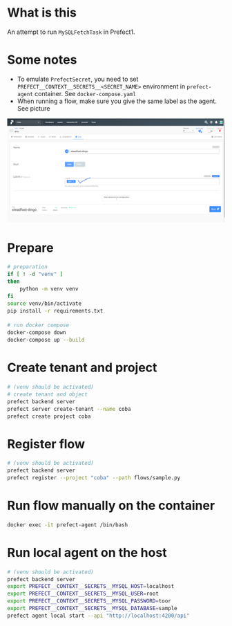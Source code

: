 # What is this

An attempt to run `MySQLFetchTask` in Prefect1.

# Some notes

- To emulate `PrefectSecret`, you need to set `PREFECT__CONTEXT__SECRETS__<SECRET_NAME>` environment in `prefect-agent` container. See `docker-compose.yaml`
- When running a flow, make sure you give the same label as the agent. See picture

![](images/run.png)

# Prepare

```bash
# preparation
if [ ! -d "venv" ]
then
    python -m venv venv
fi
source venv/bin/activate
pip install -r requirements.txt

# run docker compose
docker-compose down
docker-compose up --build
```

# Create tenant and project

```bash
# (venv should be activated)
# create tenant and object
prefect backend server
prefect server create-tenant --name coba
prefect create project coba
```


# Register flow

```bash
# (venv should be activated)
prefect backend server
prefect register --project "coba" --path flows/sample.py
```

# Run flow manually on the container

```bash
docker exec -it prefect-agent /bin/bash
```

# Run local agent on the host

```bash
# (venv should be activated)
prefect backend server
export PREFECT__CONTEXT__SECRETS__MYSQL_HOST=localhost
export PREFECT__CONTEXT__SECRETS__MYSQL_USER=root
export PREFECT__CONTEXT__SECRETS__MYSQL_PASSWORD=toor
export PREFECT__CONTEXT__SECRETS__MYSQL_DATABASE=sample
prefect agent local start --api "http://localhost:4200/api"
```
